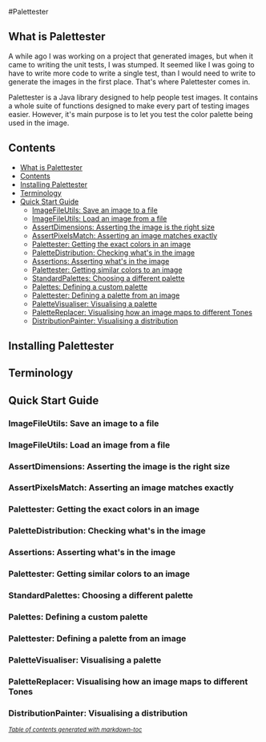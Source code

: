#Palettester

## What is Palettester

A while ago I was working on a project that generated images, but when it came to writing the unit tests, I was stumped.
It seemed like I was going to have to write more code to write a single test, than I would need to write to generate
the images in the first place. That's where Palettester comes in.

Palettester is a Java library designed to help people test images. It contains a whole suite of functions designed to
make every part of testing images easier. However, it's main purpose is to let you test the color palette being used in
the image.

## Contents

- [What is Palettester](#what-is-palettester)
- [Contents](#contents)
- [Installing Palettester](#installing-palettester)
- [Terminology](#terminology)
- [Quick Start Guide](#quick-start-guide)
  * [ImageFileUtils: Save an image to a file](#imagefileutils--save-an-image-to-a-file)
  * [ImageFileUtils: Load an image from a file](#imagefileutils--load-an-image-from-a-file)
  * [AssertDimensions: Asserting the image is the right size](#assertdimensions--asserting-the-image-is-the-right-size)
  * [AssertPixelsMatch: Asserting an image matches exactly](#assertpixelsmatch--asserting-an-image-matches-exactly)
  * [Palettester: Getting the exact colors in an image](#palettester--getting-the-exact-colors-in-an-image)
  * [PaletteDistribution: Checking what's in the image](#palettedistribution--checking-what-s-in-the-image)
  * [Assertions: Asserting what's in the image](#assertions--asserting-what-s-in-the-image)
  * [Palettester: Getting similar colors to an image](#palettester--getting-similar-colors-to-an-image)
  * [StandardPalettes: Choosing a different palette](#standardpalettes--choosing-a-different-palette)
  * [Palettes: Defining a custom palette](#palettes--defining-a-custom-palette)
  * [Palettester: Defining a palette from an image](#palettester--defining-a-palette-from-an-image)
  * [PaletteVisualiser: Visualising a palette](#palettevisualiser--visualising-a-palette)
  * [PaletteReplacer: Visualising how an image maps to different Tones](#palettereplacer--visualising-how-an-image-maps-to-different-tones)
  * [DistributionPainter: Visualising a distribution](#distributionpainter--visualising-a-distribution)

## Installing Palettester

## Terminology

## Quick Start Guide

### ImageFileUtils: Save an image to a file

### ImageFileUtils: Load an image from a file

### AssertDimensions: Asserting the image is the right size

### AssertPixelsMatch: Asserting an image matches exactly

### Palettester: Getting the exact colors in an image

### PaletteDistribution: Checking what's in the image

### Assertions: Asserting what's in the image

### Palettester: Getting similar colors to an image

### StandardPalettes: Choosing a different palette

### Palettes: Defining a custom palette

### Palettester: Defining a palette from an image

### PaletteVisualiser: Visualising a palette

### PaletteReplacer: Visualising how an image maps to different Tones

### DistributionPainter: Visualising a distribution

<small><i><a href='http://ecotrust-canada.github.io/markdown-toc/'>Table of contents generated with markdown-toc</a></i></small>
